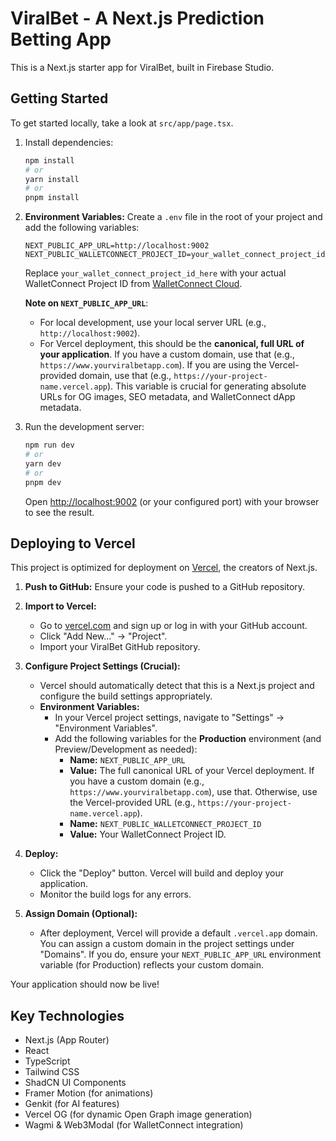# ViralBet - A Next.js Prediction Betting App

This is a Next.js starter app for ViralBet, built in Firebase Studio.

## Getting Started

To get started locally, take a look at `src/app/page.tsx`.

1.  Install dependencies:
    ```bash
    npm install
    # or
    yarn install
    # or
    pnpm install
    ```

2.  **Environment Variables:**
    Create a `.env` file in the root of your project and add the following variables:
    ```env
    NEXT_PUBLIC_APP_URL=http://localhost:9002
    NEXT_PUBLIC_WALLETCONNECT_PROJECT_ID=your_wallet_connect_project_id_here
    ```
    Replace `your_wallet_connect_project_id_here` with your actual WalletConnect Project ID from [WalletConnect Cloud](https://cloud.walletconnect.com/).
    
    **Note on `NEXT_PUBLIC_APP_URL`**:
    *   For local development, use your local server URL (e.g., `http://localhost:9002`).
    *   For Vercel deployment, this should be the **canonical, full URL of your application**. If you have a custom domain, use that (e.g., `https://www.yourviralbetapp.com`). If you are using the Vercel-provided domain, use that (e.g., `https://your-project-name.vercel.app`). This variable is crucial for generating absolute URLs for OG images, SEO metadata, and WalletConnect dApp metadata.

3.  Run the development server:
    ```bash
    npm run dev
    # or
    yarn dev
    # or
    pnpm dev
    ```
    Open [http://localhost:9002](http://localhost:9002) (or your configured port) with your browser to see the result.

## Deploying to Vercel

This project is optimized for deployment on [Vercel](https://vercel.com), the creators of Next.js.

1.  **Push to GitHub:**
    Ensure your code is pushed to a GitHub repository.

2.  **Import to Vercel:**
    *   Go to [vercel.com](https://vercel.com) and sign up or log in with your GitHub account.
    *   Click "Add New..." -> "Project".
    *   Import your ViralBet GitHub repository.

3.  **Configure Project Settings (Crucial):**
    *   Vercel should automatically detect that this is a Next.js project and configure the build settings appropriately.
    *   **Environment Variables:**
        *   In your Vercel project settings, navigate to "Settings" -> "Environment Variables".
        *   Add the following variables for the **Production** environment (and Preview/Development as needed):
            *   **Name:** `NEXT_PUBLIC_APP_URL`
            *   **Value:** The full canonical URL of your Vercel deployment. If you have a custom domain (e.g., `https://www.yourviralbetapp.com`), use that. Otherwise, use the Vercel-provided URL (e.g., `https://your-project-name.vercel.app`).
            *   **Name:** `NEXT_PUBLIC_WALLETCONNECT_PROJECT_ID`
            *   **Value:** Your WalletConnect Project ID.

4.  **Deploy:**
    *   Click the "Deploy" button. Vercel will build and deploy your application.
    *   Monitor the build logs for any errors.

5.  **Assign Domain (Optional):**
    *   After deployment, Vercel will provide a default `.vercel.app` domain. You can assign a custom domain in the project settings under "Domains". If you do, ensure your `NEXT_PUBLIC_APP_URL` environment variable (for Production) reflects your custom domain.

Your application should now be live!

## Key Technologies

*   Next.js (App Router)
*   React
*   TypeScript
*   Tailwind CSS
*   ShadCN UI Components
*   Framer Motion (for animations)
*   Genkit (for AI features)
*   Vercel OG (for dynamic Open Graph image generation)
*   Wagmi & Web3Modal (for WalletConnect integration)
```
